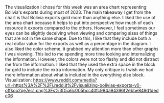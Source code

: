The visualization I chose for this week was an area chart representing Bolivia's exports during most of 2023. The main takeaway I get from the chart is that Bolivia exports gold more than anything else. I liked the use of the area chart because it helps to put into perspective how much of each resource it exports compared to the others. However, I feel sometimes our eyes can be slightly deceiving when viewing and comparing sizes of things that are not in the same shape. Due to this, I like that they include both a real dollar value for the exports as well as a percentage in the diagram. I also liked the color scheme, it grabbed my attention more than other graphs I was viewing. This led to me spending more time looking and internalizing the information. However, the colors were not too flashy and did not distract me from the information. I liked that they used the extra space in the block for gold to include the extra information. My only critique is I wish we had more information about what is included in the everything else block.
Visualization: https://www.reddit.com/media?url=https%3A%2F%2Fi.redd.it%2Fvisualizing-bolivias-exports-v0-offkoo2qe7ec1.png%3Fs%3D5a6c005bcc40fc984a94396f2ebbe849d1dedc06

